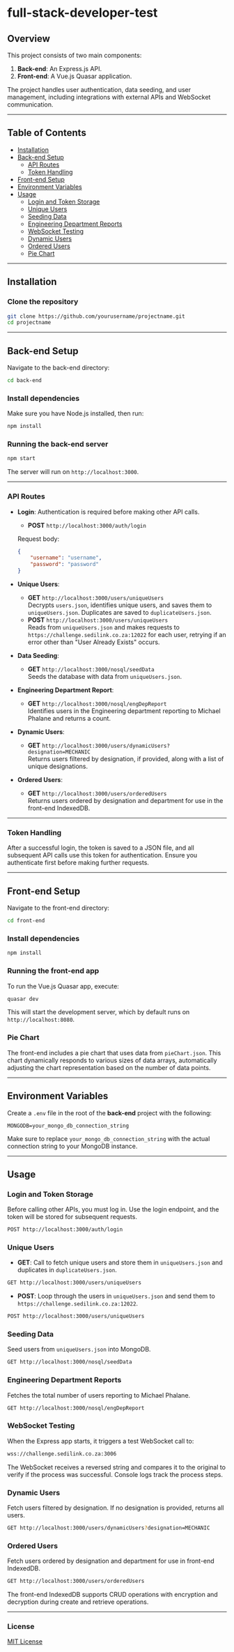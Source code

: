 # full-stack-developer-test

## Overview

This project consists of two main components:

1. **Back-end**: An Express.js API.
2. **Front-end**: A Vue.js Quasar application.

The project handles user authentication, data seeding, and user management, including integrations with external APIs and WebSocket communication.

---

## Table of Contents

- [Installation](#installation)
- [Back-end Setup](#back-end-setup)
  - [API Routes](#api-routes)
  - [Token Handling](#token-handling)
- [Front-end Setup](#front-end-setup)
- [Environment Variables](#environment-variables)
- [Usage](#usage)
  - [Login and Token Storage](#login-and-token-storage)
  - [Unique Users](#unique-users)
  - [Seeding Data](#seeding-data)
  - [Engineering Department Reports](#engineering-department-reports)
  - [WebSocket Testing](#websocket-testing)
  - [Dynamic Users](#dynamic-users)
  - [Ordered Users](#ordered-users)
  - [Pie Chart](#pie-chart)

---

## Installation

### Clone the repository

```bash
git clone https://github.com/yourusername/projectname.git
cd projectname
```

---

## Back-end Setup

Navigate to the back-end directory:

```bash
cd back-end
```

### Install dependencies

Make sure you have Node.js installed, then run:

```bash
npm install
```

### Running the back-end server

```bash
npm start
```

The server will run on `http://localhost:3000`.

---

### API Routes

- **Login**: Authentication is required before making other API calls.
  - **POST** `http://localhost:3000/auth/login`

  Request body:
  ```json
  {
      "username": "username",
      "password": "password"
  }
  ```

- **Unique Users**: 
  - **GET** `http://localhost:3000/users/uniqueUsers`  
    Decrypts `users.json`, identifies unique users, and saves them to `uniqueUsers.json`. Duplicates are saved to `duplicateUsers.json`.
  - **POST** `http://localhost:3000/users/uniqueUsers`  
    Reads from `uniqueUsers.json` and makes requests to `https://challenge.sedilink.co.za:12022` for each user, retrying if an error other than "User Already Exists" occurs.

- **Data Seeding**: 
  - **GET** `http://localhost:3000/nosql/seedData`  
    Seeds the database with data from `uniqueUsers.json`.

- **Engineering Department Report**: 
  - **GET** `http://localhost:3000/nosql/engDepReport`  
    Identifies users in the Engineering department reporting to Michael Phalane and returns a count.

- **Dynamic Users**:  
  - **GET** `http://localhost:3000/users/dynamicUsers?designation=MECHANIC`  
    Returns users filtered by designation, if provided, along with a list of unique designations.

- **Ordered Users**:  
  - **GET** `http://localhost:3000/users/orderedUsers`  
    Returns users ordered by designation and department for use in the front-end IndexedDB.

---

### Token Handling

After a successful login, the token is saved to a JSON file, and all subsequent API calls use this token for authentication. Ensure you authenticate first before making further requests.

---

## Front-end Setup

Navigate to the front-end directory:

```bash
cd front-end
```

### Install dependencies

```bash
npm install
```

### Running the front-end app

To run the Vue.js Quasar app, execute:

```bash
quasar dev
```

This will start the development server, which by default runs on `http://localhost:8080`.

### Pie Chart

The front-end includes a pie chart that uses data from `pieChart.json`. This chart dynamically responds to various sizes of data arrays, automatically adjusting the chart representation based on the number of data points.

---

## Environment Variables

Create a `.env` file in the root of the **back-end** project with the following:

```
MONGODB=your_mongo_db_connection_string
```

Make sure to replace `your_mongo_db_connection_string` with the actual connection string to your MongoDB instance.

---

## Usage

### Login and Token Storage

Before calling other APIs, you must log in. Use the login endpoint, and the token will be stored for subsequent requests.

```bash
POST http://localhost:3000/auth/login
```

### Unique Users

- **GET**: Call to fetch unique users and store them in `uniqueUsers.json` and duplicates in `duplicateUsers.json`.

```bash
GET http://localhost:3000/users/uniqueUsers
```

- **POST**: Loop through the users in `uniqueUsers.json` and send them to `https://challenge.sedilink.co.za:12022`.

```bash
POST http://localhost:3000/users/uniqueUsers
```

### Seeding Data

Seed users from `uniqueUsers.json` into MongoDB.

```bash
GET http://localhost:3000/nosql/seedData
```

### Engineering Department Reports

Fetches the total number of users reporting to Michael Phalane.

```bash
GET http://localhost:3000/nosql/engDepReport
```

### WebSocket Testing

When the Express app starts, it triggers a test WebSocket call to:

```bash
wss://challenge.sedilink.co.za:3006
```

The WebSocket receives a reversed string and compares it to the original to verify if the process was successful. Console logs track the process steps.

### Dynamic Users

Fetch users filtered by designation. If no designation is provided, returns all users.

```bash
GET http://localhost:3000/users/dynamicUsers?designation=MECHANIC
```

### Ordered Users

Fetch users ordered by designation and department for use in front-end IndexedDB.

```bash
GET http://localhost:3000/users/orderedUsers
```

The front-end IndexedDB supports CRUD operations with encryption and decryption during create and retrieve operations.

---

### License

[MIT License](LICENSE)
